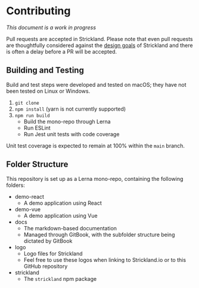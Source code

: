 # Contributing

_This document is a work in progress_

Pull requests are accepted in Strickland. Please note that even pull requests are thoughtfully considered against the [design goals](https://www.strickland.io/design-goals) of Strickland and there is often a delay before a PR will be accepted.

## Building and Testing

Build and test steps were developed and tested on macOS; they have not been tested on Linux or Windows.

1. `git clone`
2. `npm install` (yarn is not currently supported)
3. `npm run build`
    * Build the mono-repo through Lerna
    * Run ESLint
    * Run Jest unit tests with code coverage

Unit test coverage is expected to remain at 100% within the `main` branch.

## Folder Structure

This repository is set up as a Lerna mono-repo, containing the following folders:

* demo-react
    * A demo application using React
* demo-vue
    * A demo application using Vue
* docs
    * The markdown-based documentation
    * Managed through GitBook, with the subfolder structure being dictated by GitBook
* logo
    * Logo files for Strickland
    * Feel free to use these logos when linking to Strickland.io or to this GitHub repository
* strickland
    * The `strickland` npm package
